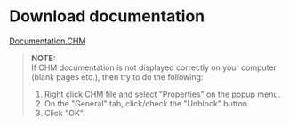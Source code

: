 # Download documentation

[Documentation.CHM](https://github.com/gellerda/FancyCandles/blob/master/Sandcastle_doc/Help/Documentation.chm?raw=true)

> **NOTE:**  
If CHM documentation is not displayed correctly on your computer (blank pages etc.), then try to do the following:
> 1. Right click CHM file and select "Properties" on the popup menu.
> 1. On the "General" tab, click/check the "Unblock" button.
> 1. Click "OK".
